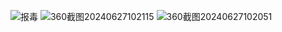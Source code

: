 ![报毒](https://github.com/shiyi-0x7f/images/assets/98021592/27aacd90-41a0-4108-a4ef-4499fb68f507)
![360截图20240627102115](https://github.com/shiyi-0x7f/images/assets/98021592/270634a5-7622-4582-8ae9-f4f56c0d92de)
![360截图20240627102051](https://github.com/shiyi-0x7f/images/assets/98021592/60c3c050-73ef-45eb-bd72-f1e5374404cd)
